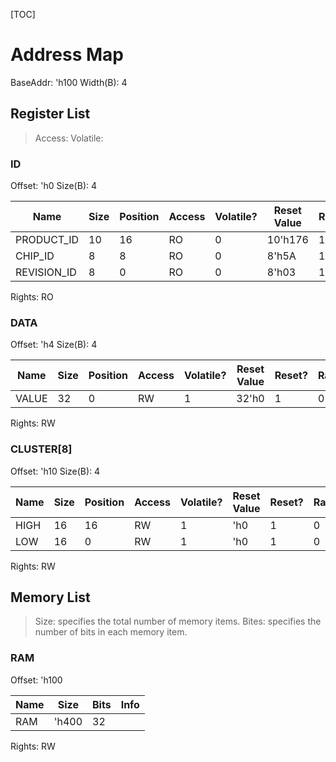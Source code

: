 [TOC]

# Address Map

BaseAddr: 'h100
Width(B): 4

## Register List

> Access: 
> Volatile: 

### ID

Offset: 'h0
Size(B): 4

|Name|Size|Position|Access|Volatile?|Reset Value|Reset?|Rand?|Individual Access?|Info|
|-|-|-|-|-|-|-|-|-|-|
|PRODUCT_ID|10|16|RO|0|10'h176|1|0|1| |
|CHIP_ID|8|8|RO|0|8'h5A|1|0|1| |
|REVISION_ID|8|0|RO|0|8'h03|1|0|1| |

Rights: RO

### DATA

Offset: 'h4
Size(B): 4

|Name|Size|Position|Access|Volatile?|Reset Value|Reset?|Rand?|Individual Access?|Info|
|-|-|-|-|-|-|-|-|-|-|
|VALUE|32|0|RW|1|32'h0|1|0|1| |

Rights: RW

### CLUSTER[8]

Offset: 'h10
Size(B): 4

|Name|Size|Position|Access|Volatile?|Reset Value|Reset?|Rand?|Individual Access?|Info|
|-|-|-|-|-|-|-|-|-|-|
|HIGH|16|16|RW|1|'h0|1|0|1| |
|LOW|16|0|RW|1|'h0|1|0|1| |

Rights: RW

## Memory List

> Size: specifies the total number of memory items.
> Bites: specifies the number of bits in each memory item.

### RAM

Offset: 'h100

|Name|Size|Bits|Info|
|-|-|-|-|
|RAM|'h400|32| |

Rights: RW
